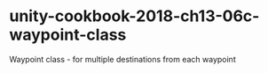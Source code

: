 # unity-cookbook-2018-ch13-06c-waypoint-class

Waypoint class - for multiple destinations from each waypoint
